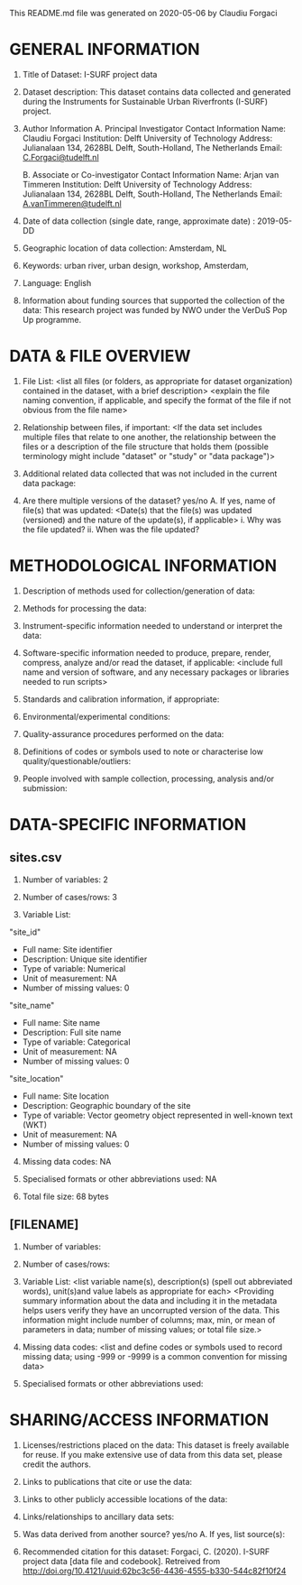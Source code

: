 This README.md file was generated on 2020-05-06 by Claudiu Forgaci



# GENERAL INFORMATION

1. Title of Dataset: I-SURF project data

2. Dataset description: This dataset contains data collected and generated during
the Instruments for Sustainable Urban Riverfronts (I-SURF) project.

3. Author Information
	A. Principal Investigator Contact Information
		Name: Claudiu Forgaci
		Institution: Delft University of Technology
		Address: Julianalaan 134, 2628BL Delft, South-Holland, The Netherlands
		Email: C.Forgaci@tudelft.nl

	B. Associate or Co-investigator Contact Information
		Name: Arjan van Timmeren
		Institution: Delft University of Technology
		Address: Julianalaan 134, 2628BL Delft, South-Holland, The Netherlands
		Email: A.vanTimmeren@tudelft.nl

4. Date of data collection (single date, range, approximate date) <suggested format YYYY-MM-DD>: 2019-05-DD

5. Geographic location of data collection: Amsterdam, NL

6. Keywords: urban river, urban design, workshop, Amsterdam,

7. Language: English

8. Information about funding sources that supported the collection of the data:
This research project was funded by NWO under the VerDuS Pop Up programme.



# DATA & FILE OVERVIEW

1. File List:
<list all files (or folders, as appropriate for dataset organization) contained in the dataset, with a brief description>
<explain the file naming convention, if applicable, and specify the format of the file if not obvious from the file name>

2. Relationship between files, if important:
<If the data set includes multiple files that relate to one another, the relationship between the files or a description of the file structure that holds them (possible terminology might include "dataset" or "study" or "data package")>

3. Additional related data collected that was not included in the current data package:

4. Are there multiple versions of the dataset? yes/no
	A. If yes, name of file(s) that was updated:
	<Date(s) that the file(s) was updated (versioned) and the nature of the update(s), if applicable>
		i. Why was the file updated?
		ii. When was the file updated?



# METHODOLOGICAL INFORMATION

1. Description of methods used for collection/generation of data:
<Include links or references to publications or other documentation containing experimental design or protocols used in data collection>

2. Methods for processing the data:
<describe how the submitted data were generated from the raw or collected data>

3. Instrument-specific information needed to understand or interpret the data:

4. Software-specific information needed to produce, prepare, render, compress, analyze and/or read the dataset, if applicable:
<include full name and version of software, and any necessary packages or libraries needed to run scripts>

5. Standards and calibration information, if appropriate:

6. Environmental/experimental conditions:

7. Quality-assurance procedures performed on the data:

8. Definitions of codes or symbols used to note or characterise low quality/questionable/outliers:

9. People involved with sample collection, processing, analysis and/or submission:



# DATA-SPECIFIC INFORMATION

## sites.csv

1. Number of variables: 2

2. Number of cases/rows: 3

3. Variable List:

"site_id"
- Full name: Site identifier
- Description: Unique site identifier
- Type of variable: Numerical
- Unit of measurement: NA
- Number of missing values: 0

"site_name"
- Full name: Site name
- Description: Full site name
- Type of variable: Categorical
- Unit of measurement: NA
- Number of missing values: 0

"site_location"
- Full name: Site location
- Description: Geographic boundary of the site
- Type of variable: Vector geometry object represented in well-known text (WKT)
- Unit of measurement: NA
- Number of missing values: 0

4. Missing data codes: NA

5. Specialised formats or other abbreviations used: NA

6. Total file size: 68 bytes

## [FILENAME]

1. Number of variables:

2. Number of cases/rows:

3. Variable List:
<list variable name(s), description(s) (spell out abbreviated words), unit(s)and value labels as appropriate for each>
<Providing summary information about the data and including it in the metadata helps users verify they have an uncorrupted version of the data. This information might include number of columns; max, min, or mean of parameters in data; number of missing values; or total file size.>

4. Missing data codes:
<list and define codes or symbols used to record missing data; using -999 or -9999 is a common convention for missing data>

5. Specialised formats or other abbreviations used:



# SHARING/ACCESS INFORMATION

1. Licenses/restrictions placed on the data:
This dataset is freely available for reuse. If you make extensive use of data from this data set, please credit the authors.

2. Links to publications that cite or use the data:

3. Links to other publicly accessible locations of the data:

4. Links/relationships to ancillary data sets:

5. Was data derived from another source? yes/no
	A. If yes, list source(s):

6. Recommended citation for this dataset:
Forgaci, C. (2020). I-SURF project data [data file and codebook]. Retreived from http://doi.org/10.4121/uuid:62bc3c56-4436-4555-b330-544c82f10f24

